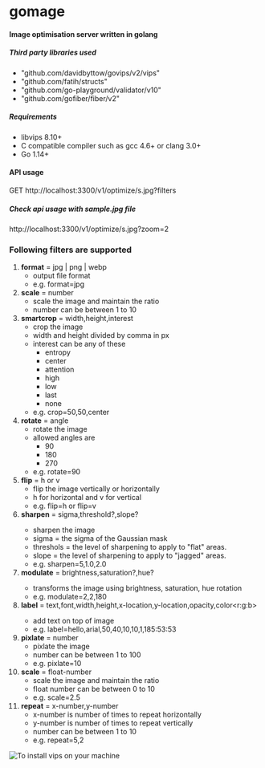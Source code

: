 # gomage

#### Image optimisation server written in golang

##### Third party libraries used

- "github.com/davidbyttow/govips/v2/vips"
- "github.com/fatih/structs"
- "github.com/go-playground/validator/v10"
- "github.com/gofiber/fiber/v2"

##### Requirements

- libvips 8.10+
- C compatible compiler such as gcc 4.6+ or clang 3.0+
- Go 1.14+

#### API usage

GET http://localhost:3300/v1/optimize/s.jpg?filters

##### Check api usage with sample.jpg file

http://localhost:3300/v1/optimize/s.jpg?zoom=2

### Following filters are supported

1. **format** = jpg | png | webp
   - output file format
   - e.g. format=jpg
2. **scale** = number
   - scale the image and maintain the ratio
   - number can be between 1 to 10
3. **smartcrop** = width,height,interest
   - crop the image
   - width and height divided by comma in px
   - interest can be any of these
     - entropy
     - center
     - attention
     - high
     - low
     - last
     - none
   - e.g. crop=50,50,center
4. **rotate** = angle
   - rotate the image
   - allowed angles are
     - 90
     - 180
     - 270
   - e.g. rotate=90
5. **flip** = h or v
   - flip the image vertically or horizontally
   - h for horizontal and v for vertical
   - e.g. flip=h or flip=v
6. **sharpen** = sigma<number>,threshold<number>?,slope<number>?
   - sharpen the image
   - sigma = the sigma of the Gaussian mask
   - threshols = the level of sharpening to apply to "flat" areas.
   - slope = the level of sharpening to apply to "jagged" areas.
   - e.g. sharpen=5,1.0,2.0
7. **modulate** = brightness<number>,saturation<number>?,hue<degree>?
   - transforms the image using brightness, saturation, hue rotation
   - e.g. modulate=2,2,180
8. **label** = text<string>,font<stringr>,width<number>,height<number>,x-location<number>,y-location<number>,opacity<float>,color<r:g:b>
   - add text on top of image
   - e.g. label=hello,arial,50,40,10,10,1,185:53:53
9. **pixlate** = number
   - pixlate the image
   - number can be between 1 to 100
   - e.g. pixlate=10
10. **scale** = float-number
    - scale the image and maintain the ratio
    - float number can be between 0 to 10
    - e.g. scale=2.5
11. **repeat** = x-number,y-number
    - x-number is number of times to repeat horizontally
    - y-number is number of times to repeat vertically
    - number can be between 1 to 10
    - e.g. repeat=5,2

![To install vips on your machine](https://github.com/davidbyttow/govips#dependencies)
